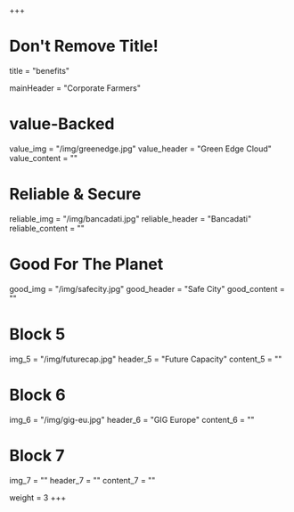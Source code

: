 +++
# Don't Remove Title!
title = "benefits"

mainHeader = "Corporate Farmers"

# value-Backed
value_img = "/img/greenedge.jpg"
value_header = "Green Edge Cloud"
value_content = ""

# Reliable & Secure
reliable_img = "/img/bancadati.jpg"
reliable_header = "Bancadati"
reliable_content = ""

# Good For The Planet
good_img = "/img/safecity.jpg"
good_header = "Safe City"
good_content = ""

# Block 5
img_5 = "/img/futurecap.jpg"
header_5 = "Future Capacity"
content_5 = ""

# Block 6
img_6 = "/img/gig-eu.jpg"
header_6 = "GIG Europe"
content_6 = ""

# Block 7
img_7 = ""
header_7 = ""
content_7 = ""

weight = 3
+++

